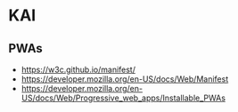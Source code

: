 # KAI

## PWAs

- https://w3c.github.io/manifest/
- https://developer.mozilla.org/en-US/docs/Web/Manifest
- https://developer.mozilla.org/en-US/docs/Web/Progressive_web_apps/Installable_PWAs
